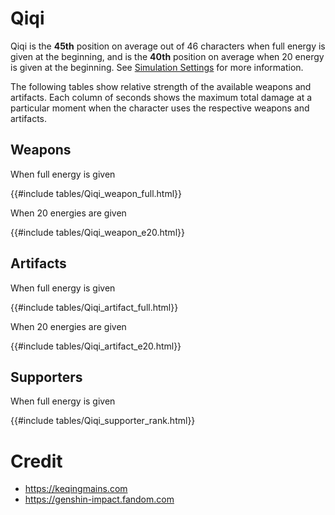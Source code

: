 # Qiqi

Qiqi is the **45th** position on average out of 46
characters when full energy is given at the beginning, and is the
**40th** position on average when 20 energy is given at the
beginning. See [Simulation Settings](./simulation_settings.md) for more
information.

The following tables show relative strength of the available weapons and
artifacts. Each column of seconds shows the maximum total damage at a
particular moment when the character uses the respective weapons and
artifacts.

## Weapons

When full energy is given

{{#include tables/Qiqi_weapon_full.html}}

When 20 energies are given

{{#include tables/Qiqi_weapon_e20.html}}

## Artifacts

When full energy is given

{{#include tables/Qiqi_artifact_full.html}}

When 20 energies are given

{{#include tables/Qiqi_artifact_e20.html}}

## Supporters

When full energy is given

{{#include tables/Qiqi_supporter_rank.html}}

# Credit

- <https://keqingmains.com>
- <https://genshin-impact.fandom.com>
